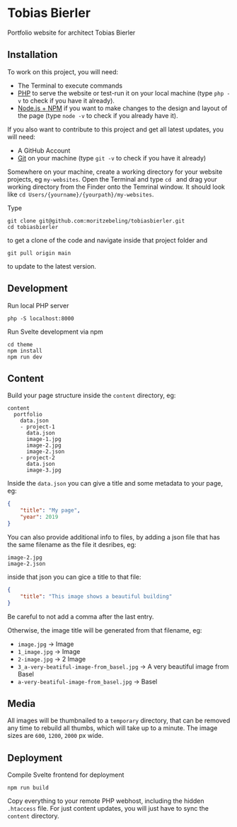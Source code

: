 # Tobias Bierler
Portfolio website for architect Tobias Bierler

## Installation
To work on this project, you will need:
- The Terminal to execute commands
- [PHP](https://php-osx.liip.ch) to serve the website or test-run it on your local machine (type `php -v` to check if you have it already).
- [Node.js + NPM](https://nodejs.org/en/) if you want to make changes to the design and layout of the page (type `node -v` to check if you already have it).

If you also want to contribute to this project and get all latest updates, you will need:
- A GitHub Account
- [Git](https://sourceforge.net/projects/git-osx-installer/) on your machine (type `git -v` to check if you have it already)

Somewhere on your machine, create a working directory for your website projects, eg `my-websites`.
Open the Terminal and type `cd ` and drag your working directory from the Finder onto the Temrinal window. It should look like `cd Users/{yourname}/{yourpath}/my-websites`.

Type
```
git clone git@github.com:moritzebeling/tobiasbierler.git
cd tobiasbierler
```
to get a clone of the code and navigate inside that project folder and
```
git pull origin main
```
to update to the latest version.

## Development
Run local PHP server
```
php -S localhost:8000
```

Run Svelte development via npm
```
cd theme
npm install
npm run dev
```



## Content
Build your page structure inside the `content` directory, eg:
```
content
  portfolio
    data.json
    - project-1
      data.json
      image-1.jpg
      image-2.jpg
      image-2.json
    - project-2
      data.json
      image-3.jpg
```

Inside the `data.json` you can give a title and some metadata to your page, eg:
```json
{
    "title": "My page",
    "year": 2019
}
```

You can also provide additional info to files, by adding a json file that has the same filename as the file it desribes, eg:
```
image-2.jpg
image-2.json
```
inside that json you can gice a title to that file:
```json
{
    "title": "This image shows a beautiful building"
}
```
Be careful to not add a comma after the last entry.

Otherwise, the image title will be generated from that filename, eg:
- `image.jpg` -> Image
- `1_image.jpg` -> Image
- `2-image.jpg` -> 2 Image
- `3_a-very-beatiful-image-from_basel.jpg` -> A very beautiful image from Basel
- `a-very-beatiful-image-from_basel.jpg` -> Basel

## Media
All images will be thumbnailed to a `temporary` directory, that can be removed any time to rebuild all thumbs, which will take up to a minute. The image sizes are `600`, `1200`, `2000` px wide.

## Deployment

Compile Svelte frontend for deployment
```
npm run build
```

Copy everything to your remote PHP webhost, including the hidden `.htaccess` file. For just content updates, you will just have to sync the `content` directory.
